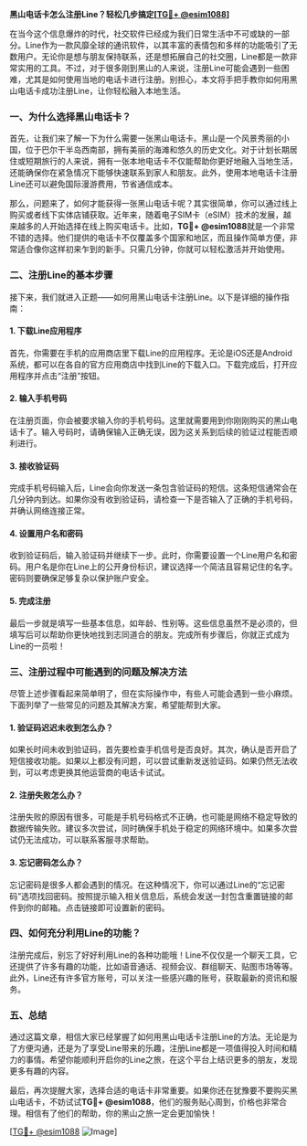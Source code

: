 **黑山电话卡怎么注册Line？轻松几步搞定[[TG💪+ @esim1088](https://t.me/s/esim1088)]**

在当今这个信息爆炸的时代，社交软件已经成为我们日常生活中不可或缺的一部分。Line作为一款风靡全球的通讯软件，以其丰富的表情包和多样的功能吸引了无数用户。无论你是想与朋友保持联系，还是想拓展自己的社交圈，Line都是一款非常实用的工具。不过，对于很多刚到黑山的人来说，注册Line可能会遇到一些困难，尤其是如何使用当地的电话卡进行注册。别担心，本文将手把手教你如何用黑山电话卡成功注册Line，让你轻松融入本地生活。

### 一、为什么选择黑山电话卡？

首先，让我们来了解一下为什么需要一张黑山电话卡。黑山是一个风景秀丽的小国，位于巴尔干半岛西南部，拥有美丽的海滩和悠久的历史文化。对于计划长期居住或短期旅行的人来说，拥有一张本地电话卡不仅能帮助你更好地融入当地生活，还能确保你在紧急情况下能够快速联系到家人和朋友。此外，使用本地电话卡注册Line还可以避免国际漫游费用，节省通信成本。

那么，问题来了，如何才能获得一张黑山电话卡呢？其实很简单，你可以通过线上购买或者线下实体店铺获取。近年来，随着电子SIM卡（eSIM）技术的发展，越来越多的人开始选择在线上购买电话卡。比如，**TG💪+ @esim1088**就是一个非常不错的选择。他们提供的电话卡不仅覆盖多个国家和地区，而且操作简单方便，非常适合像你这样初来乍到的新手。只需几分钟，你就可以轻松激活并开始使用。

### 二、注册Line的基本步骤

接下来，我们就进入正题——如何用黑山电话卡注册Line。以下是详细的操作指南：

#### 1. 下载Line应用程序

首先，你需要在手机的应用商店里下载Line的应用程序。无论是iOS还是Android系统，都可以在各自的官方应用商店中找到Line的下载入口。下载完成后，打开应用程序并点击“注册”按钮。

#### 2. 输入手机号码

在注册页面，你会被要求输入你的手机号码。这里就需要用到你刚刚购买的黑山电话卡了。输入号码时，请确保输入正确无误，因为这关系到后续的验证过程能否顺利进行。

#### 3. 接收验证码

完成手机号码输入后，Line会向你发送一条包含验证码的短信。这条短信通常会在几分钟内到达。如果你没有收到验证码，请检查一下是否输入了正确的手机号码，并确认网络连接正常。

#### 4. 设置用户名和密码

收到验证码后，输入验证码并继续下一步。此时，你需要设置一个Line用户名和密码。用户名是你在Line上的公开身份标识，建议选择一个简洁且容易记住的名字。密码则要确保足够复杂以保护账户安全。

#### 5. 完成注册

最后一步就是填写一些基本信息，如年龄、性别等。这些信息虽然不是必须的，但填写后可以帮助你更快地找到志同道合的朋友。完成所有步骤后，你就正式成为Line的一员啦！

### 三、注册过程中可能遇到的问题及解决方法

尽管上述步骤看起来简单明了，但在实际操作中，有些人可能会遇到一些小麻烦。下面列举了一些常见的问题及其解决方案，希望能帮到大家。

#### 1. 验证码迟迟未收到怎么办？

如果长时间未收到验证码，首先要检查手机信号是否良好。其次，确认是否开启了短信接收功能。如果以上都没有问题，可以尝试重新发送验证码。如果仍然无法收到，可以考虑更换其他运营商的电话卡试试。

#### 2. 注册失败怎么办？

注册失败的原因有很多，可能是手机号码格式不正确，也可能是网络不稳定导致的数据传输失败。建议多次尝试，同时确保手机处于稳定的网络环境中。如果多次尝试仍无法成功，可以联系客服寻求帮助。

#### 3. 忘记密码怎么办？

忘记密码是很多人都会遇到的情况。在这种情况下，你可以通过Line的“忘记密码”选项找回密码。按照提示输入相关信息后，系统会发送一封包含重置链接的邮件到你的邮箱。点击链接即可设置新的密码。

### 四、如何充分利用Line的功能？

注册完成后，别忘了好好利用Line的各种功能哦！Line不仅仅是一个聊天工具，它还提供了许多有趣的功能，比如语音通话、视频会议、群组聊天、贴图市场等等。此外，Line还有许多官方账号，可以关注一些感兴趣的账号，获取最新的资讯和服务。

### 五、总结

通过这篇文章，相信大家已经掌握了如何用黑山电话卡注册Line的方法。无论是为了方便沟通，还是为了享受Line带来的乐趣，注册Line都是一项值得投入时间和精力的事情。希望你能顺利开启你的Line之旅，在这个平台上结识更多的朋友，发现更多有趣的内容。

最后，再次提醒大家，选择合适的电话卡非常重要。如果你还在犹豫要不要购买黑山电话卡，不妨试试**TG💪+ @esim1088**，他们的服务贴心周到，价格也非常合理。相信有了他们的帮助，你的黑山之旅一定会更加愉快！

[[TG💪+ @esim1088](https://t.me/s/esim1088) ![Image](https://i.postimg.cc/4NQfJmqS/Snipaste-2025-05-13-00-14-12.png)]